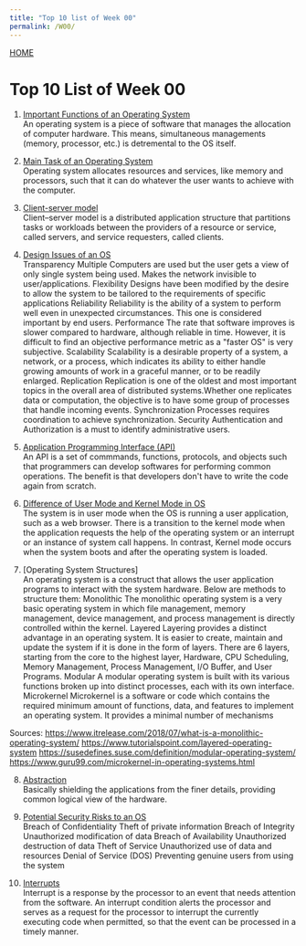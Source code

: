 ```yaml
---
title: "Top 10 list of Week 00"
permalink: /W00/
---
```

[HOME](../)

# Top 10 List of Week 00

1. [Important Functions of an Operating System](https://www.geeksforgeeks.org/functions-of-operating-system/)<br>
An operating system is a piece of software that manages the allocation of computer hardware. This means, simultaneous managements (memory, processor, etc.) is detremental to the OS itself.

2. [Main Task of an Operating System](https://www.geeksforgeeks.org/functions-of-operating-system/)<br>
Operating system allocates resources and services, like memory and processors, such that it can do whatever the user wants to achieve with the computer.

3. [Client-server model](https://en.wikipedia.org/wiki/Client%E2%80%93server_model)<br>
Client–server model is a distributed application structure that partitions tasks or workloads between the providers of a resource or service, called servers, and service requesters, called clients.

4. [Design Issues of an OS](https://www.ques10.com/p/25212/discuss-operating-system-design-issues/)<br>
Transparency
	Multiple Computers are used but the user gets a view of only single system being used. Makes the network invisible to user/applications.
Flexibility
	Designs have been modified by the desire to allow the system to be tailored to the requirements of specific applications
Reliability
	Reliability is the ability of a system to perform well even in unexpected circumstances. This one is considered important by end users.
Performance
	The rate that software improves is slower compared to hardware, although reliable in time. However, it is difficult to find an objective performance metric as a "faster OS" is very subjective.
Scalability
	Scalability is a desirable property of a system, a network, or a process, which indicates its ability to either handle growing amounts of work in a graceful manner, or to be readily enlarged.
Replication
	Replication is one of the oldest and most important topics in the overall area of distributed systems.Whether one replicates data or computation, the objective is to have some group of processes that handle incoming events. 
Synchronization
	Processes requires coordination to achieve synchronization.
Security
	Authentication and Authorization is a must to identify administrative users.
	
5. [Application Programming Interface (API)](https://techterms.com/definition/api)<br>
An API is a set of commmands, functions, protocols, and objects such that programmers can develop softwares for performing common operations. The benefit is that developers don't have to write the code again from scratch.

6. [Difference of User Mode and Kernel Mode in OS](https://www.tutorialspoint.com/User-Mode-vs-Kernel-Mode)<br>
The system is in user mode when the OS is running a user application, such as a web browser. There is a transition to the kernel mode when the application requests the help of the operating system or an interrupt or an instance of system call happens. In contrast, Kernel mode occurs when the system boots and after the operating system is loaded.

7. [Operating System Structures]<br>
An operating system is a construct that allows the user application programs to interact with the system hardware. Below are methods to structure them:
Monolithic
	The monolithic operating system is a very basic operating system in which file management, memory management, device management, and process management is directly controlled within the kernel.
Layered
	Layering provides a distinct advantage in an operating system. It is easier to create, maintain and update the system if it is done in the form of layers. There are 6 layers, starting from the core to the highest layer, Hardware, CPU Scheduling, Memory Management, Process Management, I/O Buffer, and User Programs.
Modular
	A modular operating system is built with its various functions broken up into distinct processes, each with its own interface.
Microkernel
	Microkernel is a software or code which contains the required minimum amount of functions, data, and features to implement an operating system. It provides a minimal number of mechanisms

Sources:
https://www.itrelease.com/2018/07/what-is-a-monolithic-operating-system/
https://www.tutorialspoint.com/layered-operating-system
https://susedefines.suse.com/definition/modular-operating-system/
https://www.guru99.com/microkernel-in-operating-systems.html

8. [Abstraction](https://www.quora.com/What-is-abstraction-in-operating-systems?share=1)<br>
Basically shielding the applications from the finer details, providing common logical view of the hardware.

9. [Potential Security Risks to an OS](https://www.cs.uic.edu/~jbell/CourseNotes/OperatingSystems/15_Security.html)<br>
Breach of Confidentiality
	Theft of private information
Breach of Integrity
	Unauthorized modification of data
Breach of Availability
	Unauthorized destruction of data
Theft of Service
	Unauthorized use of data and resources
Denial of Service (DOS)
	Preventing genuine users from using the system

10. [Interrupts](https://en.wikipedia.org/wiki/Interrupt)<br>
Interrupt is a response by the processor to an event that needs attention from the software. An interrupt condition alerts the processor and serves as a request for the processor to interrupt the currently executing code when permitted, so that the event can be processed in a timely manner.
